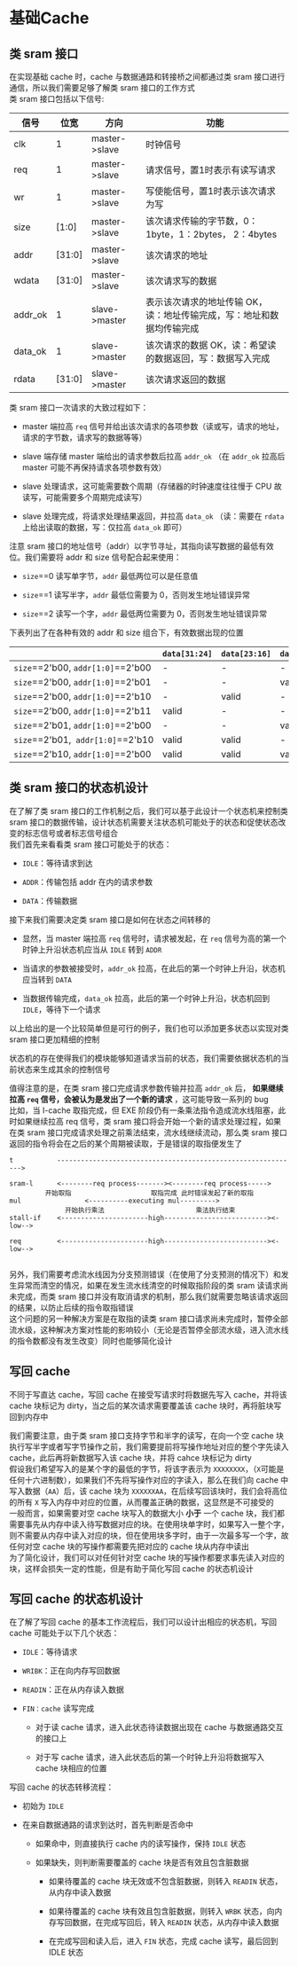 # 基础Cache

## 类 sram 接口

在实现基础 cache 时，cache 与数据通路和转接桥之间都通过类 sram 接口进行通信，所以我们需要足够了解类 sram 接口的工作方式  
类 sram 接口包括以下信号:  

| 信号      | 位宽     | 方向            | 功能                                    |
| ------- | ------ | ------------- | ------------------------------------- |
| clk     | 1      | master->slave | 时钟信号                                  |
| req     | 1      | master->slave | 请求信号，置1时表示有读写请求                       |
| wr      | 1      | master->slave | 写使能信号，置1时表示该次请求为写                     |
| size    | [1:0]  | master->slave | 该次请求传输的字节数，0：1byte，1：2bytes， 2：4bytes |
| addr    | [31:0] | master->slave | 该次请求的地址                               |
| wdata   | [31:0] | master->slave | 该次请求写的数据                              |
| addr_ok | 1      | slave->master | 表示该次请求的地址传输 OK，读：地址传输完成，写：地址和数据均传输完成  |
| data_ok | 1      | slave->master | 该次请求的数据 OK，读：希望读的数据返回，写：数据写入完成        |
| rdata   | [31:0] | slave->master | 该次请求返回的数据                             |

类 sram 接口一次请求的大致过程如下：

* master 端拉高 `req` 信号并给出该次请求的各项参数（读或写，请求的地址，请求的字节数，请求写的数据等等）

* slave 端存储 master 端给出的请求参数后拉高 `addr_ok` （在 `addr_ok` 拉高后 master 可能不再保持请求各项参数有效）

* slave 处理请求，这可能需要数个周期（存储器的时钟速度往往慢于 CPU 故读写，可能需要多个周期完成读写）

* slave 处理完成，将请求处理结果返回，并拉高 `data_ok` （读：需要在 `rdata` 上给出读取的数据，写：仅拉高 `data_ok` 即可）

注意 sram 接口的地址信号（addr）以字节寻址，其指向读写数据的最低有效位。我们需要将 addr 和 size 信号配合起来使用：  

* `size`==0 读写单字节，`addr` 最低两位可以是任意值

* `size`==1 读写半字，`addr` 最低位需要为 0，否则发生地址错误异常

* `size`==2 读写一个字，`addr` 最低两位需要为 0，否则发生地址错误异常

下表列出了在各种有效的 addr 和 size 组合下，有效数据出现的位置

|                                    | `data[31:24]` | `data[23:16]` | `data[15:8]` | `data[7:0]` |
| ---------------------------------- | ------------- | ------------- | ------------ | ----------- |
| `size`==2'b00, `addr[1:0]`==2'b00  | -             | -             | -            | valid       |
| `size`==2'b00, `addr[1:0]`==2'b01  | -             | -             | valid        | -           |
| `size`==2'b00, `addr[1:0]`==2'b10  | -             | valid         | -            | -           |
| `size`==2'b00, `addr[1:0]`==2'b11  | valid         | -             | -            | -           |
| `size`==2'b01, `addr[1:0]`==2'b00  | -             | -             | valid        | valid       |
| `size`==2'b01,  `addr[1:0]`==2'b10 | valid         | valid         | -            | -           |
| `size`==2'b10, `addr[1:0]`==2'b00  | valid         | valid         | valid        | valid       |

## 类 sram 接口的状态机设计

在了解了类 sram 接口的工作机制之后，我们可以基于此设计一个状态机来控制类 sram 接口的数据传输，设计状态机需要关注状态机可能处于的状态和促使状态改变的标志信号或者标志信号组合   
我们首先来看看类 sram 接口可能处于的状态：  

* `IDLE`：等待请求到达

* `ADDR`：传输包括 addr 在内的请求参数

* `DATA`：传输数据

接下来我们需要决定类 sram 接口是如何在状态之间转移的

* 显然，当 master 端拉高 `req` 信号时，请求被发起，在 `req` 信号为高的第一个时钟上升沿状态机应当从 `IDLE` 转到 `ADDR`

* 当请求的参数被接受时，`addr_ok` 拉高，在此后的第一个时钟上升沿，状态机应当转到 `DATA`

* 当数据传输完成，`data_ok` 拉高，此后的第一个时钟上升沿，状态机回到 `IDLE`，等待下一个请求

以上给出的是一个比较简单但是可行的例子，我们也可以添加更多状态以实现对类 sram 接口更加精细的控制

状态机的存在使得我们的模块能够知道请求当前的状态，我们需要依据状态机的当前状态来生成其余的控制信号

值得注意的是，在类 sram 接口完成请求参数传输并拉高 `addr_ok` 后， **如果继续拉高 `req` 信号，会被认为是发出了一个新的请求** ，这可能导致一系列的 bug  
比如，当 I-cache 取指完成，但 EXE 阶段仍有一条乘法指令造成流水线阻塞，此时如果继续拉高 req 信号，类 sram 接口将会开始一个新的请求处理过程，如果在类 sram 接口完成请求处理之前乘法结束，流水线继续流动，那么类 sram 接口返回的指令将会在之后的某个周期被读取，于是错误的取指便发生了

```
t           ------------------------------------------------------------->

sram-l      <--------req process-------><--------req process----->
         开始取指                    取指完成 此时错误发起了新的取指
mul                <----------executing mul--------->
              开始执行乘法                       乘法执行结束
stall-if    <----------------------high--------------------------><-low-->

req         <----------------------high--------------------------><-low--> 
       
```



另外，我们需要考虑流水线因为分支预测错误（在使用了分支预测的情况下）和发生异常而清空的情况，如果在发生流水线清空的时候取指阶段的类 sram 读请求尚未完成，而类 sram 接口并没有取消请求的机制，那么我们就需要忽略该请求返回的结果，以防止后续的指令取指错误  
这个问题的另一种解决方案是在取指的读类 sram 接口请求尚未完成时，暂停全部流水级，这种解决方案对性能的影响较小（无论是否暂停全部流水级，进入流水线的指令数都没有发生改变）同时也能够简化设计

## 写回 cache

不同于写直达 cache，写回 cache 在接受写请求时将数据先写入 cache，并将该 cache 块标记为 dirty，当之后的某次请求需要覆盖该 cache 块时，再将脏块写回到内存中  



我们需要注意，由于类 sram 接口支持字节和半字的读写，在向一个空 cache 块执行写半字或者写字节操作之前，我们需要提前将写操作地址对应的整个字先读入 cache，此后再将新数据写入该 cache 块，并将 cahce 块标记为 dirty  
假设我们希望写入的是某个字的最低的字节，将该字表示为 `XXXXXXXX`，（`X`可能是任何十六进制数），如果我们不先将写操作对应的字读入，那么在我们向 cache 中写入数据（`AA`）后，该 cache 块为 `XXXXXXAA`，在后续写回该块时，我们会将高位的所有 `X` 写入内存中对应的位置，从而覆盖正确的数据，这显然是不可接受的  
一般而言，如果需要对空 cache 块写入的数据大小 **小于** 一个 cache 块，我们都需要事先从内存中读入待写数据对应的块。在使用块单字时，如果写入一整个字，则不需要从内存中读入对应的块，但在使用块多字时，由于一次最多写一个字，故任何对空 cache 块的写操作都需要先把对应的 cache 块从内存中读出  
为了简化设计，我们可以对任何针对空 cache 块的写操作都要求事先读入对应的块，这样会损失一定的性能，但是有助于简化写回 cache 的状态机设计

## 写回 cache 的状态机设计

在了解了写回 cache 的基本工作流程后，我们可以设计出相应的状态机，写回 cache 可能处于以下几个状态：

* `IDLE`：等待请求

* `WRIBK`：正在向内存写回数据

* `READIN`：正在从内存读入数据

* `FIN：cache` 读写完成  
  
  * 对于读 cache 请求，进入此状态待读数据出现在 cache 与数据通路交互的接口上
  
  * 对于写 cache 请求，进入此状态后的第一个时钟上升沿将数据写入 cache 块相应的位置

写回 cache 的状态转移流程：

* 初始为 `IDLE`

* 在来自数据通路的请求到达时，首先判断是否命中  
  
  * 如果命中，则直接执行 cache 内的读写操作，保持 `IDLE` 状态
  
  * 如果缺失，则判断需要覆盖的 cache 块是否有效且包含脏数据  
    
    * 如果待覆盖的 cache 块无效或不包含脏数据，则转入 `READIN` 状态，从内存中读入数据
    
    * 如果待覆盖的 cache 块有效且包含脏数据，则转入 `WRBK` 状态，向内存写回数据，在完成写回后，转入 `READIN` 状态，从内存中读入数据
    
    * 在完成写回和读入后，进入 `FIN` 状态，完成 cache 读写，最后回到 IDLE 状态

## 